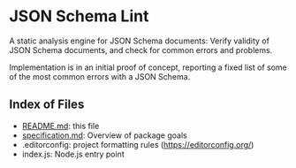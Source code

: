 # JSON Schema Lint

A static analysis engine for JSON Schema documents: Verify validity of JSON Schema documents, and check for common errors and problems.

Implementation is in an initial proof of concept, reporting a fixed list of some of the most common errors with a JSON Schema.

## Index of Files

* [README.md](README.md): this file
* [specification.md](specification.md): Overview of package goals
* .editorconfig: project formatting rules (<https://editorconfig.org/>)
* index.js: Node.js entry point
